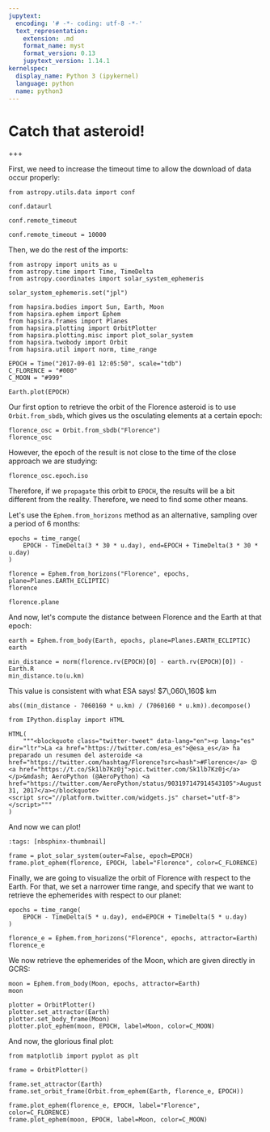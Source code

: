 ```yaml
---
jupytext:
  encoding: '# -*- coding: utf-8 -*-'
  text_representation:
    extension: .md
    format_name: myst
    format_version: 0.13
    jupytext_version: 1.14.1
kernelspec:
  display_name: Python 3 (ipykernel)
  language: python
  name: python3
---
```


# Catch that asteroid!

+++

First, we need to increase the timeout time to allow the download of data occur properly:

```{code-cell} ipython3
from astropy.utils.data import conf

conf.dataurl
```

```{code-cell} ipython3
conf.remote_timeout
```

```{code-cell} ipython3
conf.remote_timeout = 10000
```

Then, we do the rest of the imports:

```{code-cell} ipython3
from astropy import units as u
from astropy.time import Time, TimeDelta
from astropy.coordinates import solar_system_ephemeris

solar_system_ephemeris.set("jpl")

from hapsira.bodies import Sun, Earth, Moon
from hapsira.ephem import Ephem
from hapsira.frames import Planes
from hapsira.plotting import OrbitPlotter
from hapsira.plotting.misc import plot_solar_system
from hapsira.twobody import Orbit
from hapsira.util import norm, time_range

EPOCH = Time("2017-09-01 12:05:50", scale="tdb")
C_FLORENCE = "#000"
C_MOON = "#999"
```

```{code-cell} ipython3
Earth.plot(EPOCH)
```

Our first option to retrieve the orbit of the Florence asteroid is to use `Orbit.from_sbdb`, which gives us the osculating elements at a certain epoch:

```{code-cell} ipython3
florence_osc = Orbit.from_sbdb("Florence")
florence_osc
```

However, the epoch of the result is not close to the time of the close approach we are studying:

```{code-cell} ipython3
florence_osc.epoch.iso
```

Therefore, if we `propagate` this orbit to `EPOCH`, the results will be a bit different from the reality. Therefore, we need to find some other means.

Let's use the `Ephem.from_horizons` method as an alternative, sampling over a period of 6 months:

```{code-cell} ipython3
epochs = time_range(
    EPOCH - TimeDelta(3 * 30 * u.day), end=EPOCH + TimeDelta(3 * 30 * u.day)
)
```

```{code-cell} ipython3
florence = Ephem.from_horizons("Florence", epochs, plane=Planes.EARTH_ECLIPTIC)
florence
```

```{code-cell} ipython3
florence.plane
```

And now, let's compute the distance between Florence and the Earth at that epoch:

```{code-cell} ipython3
earth = Ephem.from_body(Earth, epochs, plane=Planes.EARTH_ECLIPTIC)
earth
```

```{code-cell} ipython3
min_distance = norm(florence.rv(EPOCH)[0] - earth.rv(EPOCH)[0]) - Earth.R
min_distance.to(u.km)
```

<div class="alert alert-success">This value is consistent with what ESA says! $7\,060\,160$ km</div>

```{code-cell} ipython3
abs((min_distance - 7060160 * u.km) / (7060160 * u.km)).decompose()
```

```{code-cell} ipython3
from IPython.display import HTML

HTML(
    """<blockquote class="twitter-tweet" data-lang="en"><p lang="es" dir="ltr">La <a href="https://twitter.com/esa_es">@esa_es</a> ha preparado un resumen del asteroide <a href="https://twitter.com/hashtag/Florence?src=hash">#Florence</a> 😍 <a href="https://t.co/Sk1lb7Kz0j">pic.twitter.com/Sk1lb7Kz0j</a></p>&mdash; AeroPython (@AeroPython) <a href="https://twitter.com/AeroPython/status/903197147914543105">August 31, 2017</a></blockquote>
<script src="//platform.twitter.com/widgets.js" charset="utf-8"></script>"""
)
```

And now we can plot!

```{code-cell} ipython3
:tags: [nbsphinx-thumbnail]

frame = plot_solar_system(outer=False, epoch=EPOCH)
frame.plot_ephem(florence, EPOCH, label="Florence", color=C_FLORENCE)
```

Finally, we are going to visualize the orbit of Florence with respect to the Earth. For that, we set a narrower time range, and specify that we want to retrieve the ephemerides with respect to our planet:

```{code-cell} ipython3
epochs = time_range(
    EPOCH - TimeDelta(5 * u.day), end=EPOCH + TimeDelta(5 * u.day)
)
```

```{code-cell} ipython3
florence_e = Ephem.from_horizons("Florence", epochs, attractor=Earth)
florence_e
```

We now retrieve the ephemerides of the Moon, which are given directly in GCRS:

```{code-cell} ipython3
moon = Ephem.from_body(Moon, epochs, attractor=Earth)
moon
```

```{code-cell} ipython3
plotter = OrbitPlotter()
plotter.set_attractor(Earth)
plotter.set_body_frame(Moon)
plotter.plot_ephem(moon, EPOCH, label=Moon, color=C_MOON)
```

And now, the glorious final plot:

```{code-cell} ipython3
from matplotlib import pyplot as plt

frame = OrbitPlotter()

frame.set_attractor(Earth)
frame.set_orbit_frame(Orbit.from_ephem(Earth, florence_e, EPOCH))

frame.plot_ephem(florence_e, EPOCH, label="Florence", color=C_FLORENCE)
frame.plot_ephem(moon, EPOCH, label=Moon, color=C_MOON)
```
